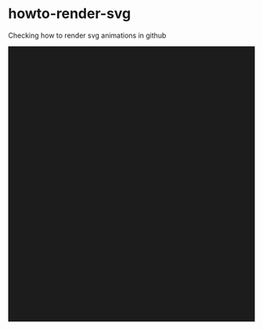 # howto-render-svg
Checking how to render svg animations in github

![Animation](./docs/animation.svg)

